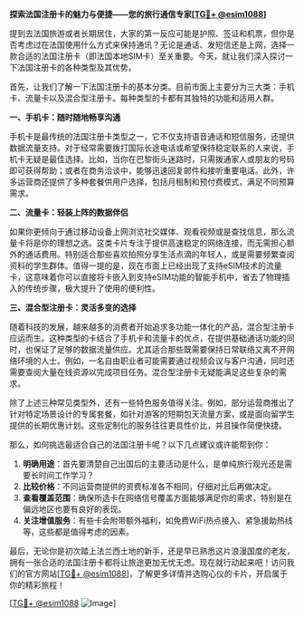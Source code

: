 **探索法国注册卡的魅力与便捷——您的旅行通信专家[[TG💪+ @esim1088](https://t.me/s/esim1088)]**

提到去法国旅游或者长期居住，大家的第一反应可能是护照、签证和机票，但你是否考虑过在法国使用什么方式来保持通讯？无论是通话、发短信还是上网，选择一款合适的法国注册卡（即法国本地SIM卡）至关重要。今天，就让我们深入探讨一下法国注册卡的各种类型及其优势。

首先，让我们了解一下法国注册卡的基本分类。目前市面上主要分为三大类：手机卡、流量卡以及混合型注册卡。每种类型的卡都有其独特的功能和适用人群。

**一、手机卡：随时随地畅享沟通**

手机卡是最传统的法国注册卡类型之一，它不仅支持语音通话和短信服务，还提供数据流量支持。对于经常需要拨打国际长途电话或希望保持稳定联系的人来说，手机卡无疑是最佳选择。比如，当你在巴黎街头迷路时，只需拨通家人或朋友的号码即可获得帮助；或者在商务洽谈中，能够迅速回复邮件和接听重要电话。此外，许多运营商还提供了多种套餐供用户选择，包括月租制和预付费模式，满足不同预算需求。

**二、流量卡：轻装上阵的数据伴侣**

如果你更倾向于通过移动设备上网浏览社交媒体、观看视频或是查找信息，那么流量卡将是你的理想之选。这类卡片专注于提供高速稳定的网络连接，而无需担心额外的通话费用。特别适合那些喜欢拍照分享生活点滴的年轻人，或是需要频繁查阅资料的学生群体。值得一提的是，现在市面上已经出现了支持eSIM技术的流量卡，这意味着你可以直接将卡嵌入到支持eSIM功能的智能手机中，省去了物理插入的传统步骤，极大提升了使用的便利性。

**三、混合型注册卡：灵活多变的选择**

随着科技的发展，越来越多的消费者开始追求多功能一体化的产品，混合型注册卡应运而生。这种类型的卡结合了手机卡和流量卡的优点，在提供基础通话功能的同时，也保证了足够的数据流量供应。尤其适合那些既需要保持日常联络又离不开网络环境的人士。例如，一名自由职业者可能需要通过视频会议与客户沟通，同时还需要查阅大量在线资源以完成项目任务。混合型注册卡无疑能满足这些复杂的需求。

除了上述三种常见类型外，还有一些特色服务值得关注。例如，部分运营商推出了针对特定场景设计的专属套餐，如针对游客的短期包天流量方案，或是面向留学生提供的长期优惠计划。这些定制化的服务往往更具性价比，并且操作简便快捷。

那么，如何挑选最适合自己的法国注册卡呢？以下几点建议或许能帮到你：

1. **明确用途**：首先要清楚自己出国后的主要活动是什么，是单纯旅行观光还是需要长时间工作学习？
2. **比较价格**：不同运营商提供的资费标准各不相同，仔细对比后再做决定。
3. **查看覆盖范围**：确保所选卡在网络信号覆盖方面能够满足你的需求，特别是在偏远地区也要有良好的表现。
4. **关注增值服务**：有些卡会附带额外福利，如免费WiFi热点接入、紧急援助热线等，这些都是值得考虑的因素。

最后，无论你是初次踏上法兰西土地的新手，还是早已熟悉这片浪漫国度的老友，拥有一张合适的法国注册卡都将让旅途更加无忧无虑。现在就行动起来吧！访问我们的官方网站[[TG💪+ @esim1088](https://t.me/s/esim1088)]，了解更多详情并选购心仪的卡片，开启属于你的精彩旅程！

[[TG💪+ @esim1088](https://t.me/s/esim1088) ![Image](https://i.postimg.cc/4NQfJmqS/Snipaste-2025-05-13-00-14-12.png)]